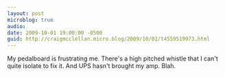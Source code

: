 ```yaml
---
layout: post
microblog: true
audio: 
date: 2009-10-01 19:00:00 -0500
guid: http://craigmcclellan.micro.blog/2009/10/02/t4559519973.html
---
```

My pedalboard is frustrating me. There's a high pitched whistle that I can't quite isolate to fix it. And UPS hasn't brought my amp. Blah.
